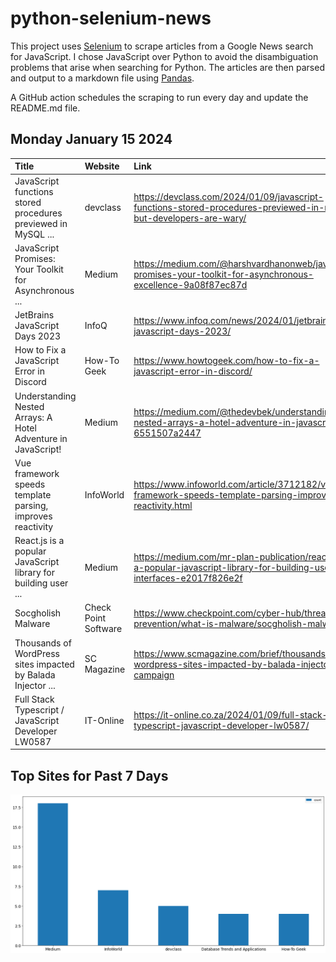# python-selenium-news

This project uses [Selenium](https://www.seleniumhq.org/) to scrape articles from a Google News search for JavaScript.
I chose JavaScript over Python to avoid the disambiguation problems that arise when searching for Python.
The articles are then parsed and output to a markdown file using [Pandas](https://pandas.pydata.org/).

A GitHub action schedules the scraping to run every day and update the README.md file.

## Monday January 15 2024


| Title                                                          | Website              | Link                                                                                                                      |
|:---------------------------------------------------------------|:---------------------|:--------------------------------------------------------------------------------------------------------------------------|
| JavaScript functions stored procedures previewed in MySQL ...  | devclass             | https://devclass.com/2024/01/09/javascript-functions-stored-procedures-previewed-in-mysql-but-developers-are-wary/        |
| JavaScript Promises: Your Toolkit for Asynchronous ...         | Medium               | https://medium.com/@harshvardhanonweb/javascript-promises-your-toolkit-for-asynchronous-excellence-9a08f87ec87d           |
| JetBrains JavaScript Days 2023                                 | InfoQ                | https://www.infoq.com/news/2024/01/jetbrains-javascript-days-2023/                                                        |
| How to Fix a JavaScript Error in Discord                       | How-To Geek          | https://www.howtogeek.com/how-to-fix-a-javascript-error-in-discord/                                                       |
| Understanding Nested Arrays: A Hotel Adventure in JavaScript!  | Medium               | https://medium.com/@thedevbek/understanding-nested-arrays-a-hotel-adventure-in-javascript-6551507a2447                    |
| Vue framework speeds template parsing, improves reactivity     | InfoWorld            | https://www.infoworld.com/article/3712182/vue-framework-speeds-template-parsing-improves-reactivity.html                  |
| React.js is a popular JavaScript library for building user ... | Medium               | https://medium.com/mr-plan-publication/react-js-is-a-popular-javascript-library-for-building-user-interfaces-e2017f826e2f |
| Socgholish Malware                                             | Check Point Software | https://www.checkpoint.com/cyber-hub/threat-prevention/what-is-malware/socgholish-malware/                                |
| Thousands of WordPress sites impacted by Balada Injector ...   | SC Magazine          | https://www.scmagazine.com/brief/thousands-of-wordpress-sites-impacted-by-balada-injector-campaign                        |
| Full Stack Typescript / JavaScript Developer LW0587            | IT-Online            | https://it-online.co.za/2024/01/09/full-stack-typescript-javascript-developer-lw0587/                                     |
## Top Sites for Past 7 Days

![Graph of Top Sites](https://raw.githubusercontent.com/dan-mba/python-selenium-news/main/last-week.png)
